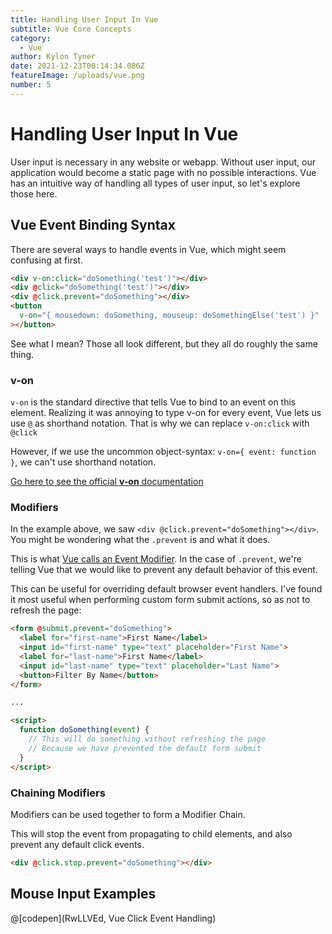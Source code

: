 ```yaml
---
title: Handling User Input In Vue
subtitle: Vue Core Concepts
category:
  - Vue
author: Kylon Tyner
date: 2021-12-23T00:14:34.086Z
featureImage: /uploads/vue.png
number: 5
---
```

# Handling User Input In Vue

User input is necessary in any website or webapp. Without user input, our application would become a static page with no possible interactions. Vue has an intuitive way of handling all types of user input, so let's explore those here.

## Vue Event Binding Syntax

There are several ways to handle events in Vue, which might seem confusing at first.

```html
<div v-on:click="doSomething('test')"></div>
<div @click="doSomething('test')"></div>
<div @click.prevent="doSomething"></div>
<button 
  v-on="{ mousedown: doSomething, mouseup: doSomethingElse('test') }"
></button>
```

See what I mean? Those all look different, but they all do roughly the same thing.

### v-on

`v-on` is the standard directive that tells Vue to bind to an event on this element. Realizing it was annoying to type v-on for every event, Vue lets us use `@` as shorthand notation. That is why we can replace `v-on:click` with `@click`

However, if we use the uncommon object-syntax: `v-on={ event: function }`, we can't use shorthand notation.

[Go here to see the official **v-on** documentation](https://v3.vuejs.org/api/directives.html#v-on)

### Modifiers

In the example above, we saw `<div @click.prevent="doSomething"></div>`. You might be wondering what the `.prevent` is and what it does.

This is what [Vue calls an Event Modifier](https://vuejs.org/v2/guide/events.html#Event-Modifiers). In the case of `.prevent`, we're telling Vue that we would like to prevent any default behavior of this event.

This can be useful for overriding default browser event handlers. I've found it most useful when performing custom form submit actions, so as not to refresh the page:

```html
<form @submit.prevent="doSomething">
  <label for="first-name">First Name</label>
  <input id="first-name" type="text" placeholder="First Name">
  <label for="last-name">First Name</label>
  <input id="last-name" type="text" placeholder="Last Name">
  <button>Filter By Name</button>
</form>

...

<script>
  function doSomething(event) {
    // This will do something without refreshing the page
    // Because we have prevented the default form submit
  }
</script>
```

### Chaining Modifiers

Modifiers can be used together to form a Modifier Chain.

This will stop the event from propagating to child elements, and also prevent any default click events.

```html
<div @click.stop.prevent="doSomething"></div>
```

## Mouse Input Examples

@\[codepen](RwLLVEd, Vue Click Event Handling)